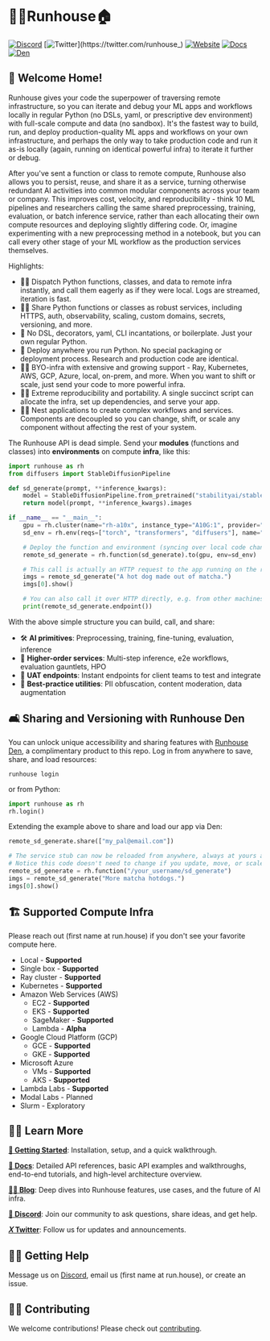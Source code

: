 # 🏃‍♀️Runhouse🏠

[![Discord](https://dcbadge.vercel.app/api/server/RnhB6589Hs?compact=true&style=flat)](https://discord.gg/RnhB6589Hs)
[![Twitter](https://img.shields.io/twitter/url/https/twitter.com/runhouse_.svg?style=social&label=@runhouse_)](https://twitter.com/runhouse_)
[![Website](https://img.shields.io/badge/run.house-green)](https://www.run.house)
[![Docs](https://img.shields.io/badge/docs-blue)](https://www.run.house/docs)
[![Den](https://img.shields.io/badge/runhouse_den-purple)](https://www.run.house/login)

## 👵 Welcome Home!

Runhouse gives your code the superpower of traversing remote infrastructure, so you
can iterate and debug your ML apps and workflows locally in regular Python (no DSLs, yaml, or prescriptive
dev environment) with full-scale compute and data (no sandbox). It's the fastest way to build, run,
and deploy production-quality ML apps and workflows on your own infrastructure, and perhaps the only way to
take production code and run it as-is locally (again, running on identical powerful infra) to iterate it further or
debug.

After you've sent a function or class to remote compute, Runhouse also allows you to persist, reuse, and share it as
a service, turning otherwise redundant AI activities into common modular components across your team or company.
This improves cost, velocity, and reproducibility - think 10 ML pipelines and researchers calling the same shared
preprocessing, training, evaluation, or batch inference service, rather than each allocating their own compute
resources and deploying slightly differing code. Or, imagine experimenting with a new preprocessing method in a
notebook, but you can call every other stage of your ML workflow as the production services themselves.

Highlights:
* 👩‍🔬 Dispatch Python functions, classes, and data to remote infra instantly, and call
them eagerly as if they were local. Logs are streamed, iteration is fast.
* 👷‍♀️ Share Python functions or classes as robust services, including HTTPS, auth, observability,
scaling, custom domains, secrets, versioning, and more.
* 🐍 No DSL, decorators, yaml, CLI incantations, or boilerplate. Just your own regular Python.
* 🚀 Deploy anywhere you run Python. No special packaging or deployment process. Research and production code are
identical.
* 👩‍🎓 BYO-infra with extensive and growing support - Ray, Kubernetes, AWS, GCP, Azure, local, on-prem, and more.
When you want to shift or scale, just send your code to more powerful infra.
* 👩‍🚀 Extreme reproducibility and portability. A single succinct script can allocate the infra, set up dependencies,
and serve your app.
* 👩‍🍳 Nest applications to create complex workflows and services. Components are decoupled so you can change,
shift, or scale any component without affecting the rest of your system.

The Runhouse API is dead simple. Send your **modules** (functions and classes) into **environments** on compute
**infra**, like this:

```python
import runhouse as rh
from diffusers import StableDiffusionPipeline

def sd_generate(prompt, **inference_kwargs):
    model = StableDiffusionPipeline.from_pretrained("stabilityai/stable-diffusion-2-base").to("cuda")
    return model(prompt, **inference_kwargs).images

if __name__ == "__main__":
    gpu = rh.cluster(name="rh-a10x", instance_type="A10G:1", provider="aws")
    sd_env = rh.env(reqs=["torch", "transformers", "diffusers"], name="sd_generate")

    # Deploy the function and environment (syncing over local code changes and installing dependencies)
    remote_sd_generate = rh.function(sd_generate).to(gpu, env=sd_env)

    # This call is actually an HTTP request to the app running on the remote server
    imgs = remote_sd_generate("A hot dog made out of matcha.")
    imgs[0].show()

    # You can also call it over HTTP directly, e.g. from other machines or languages
    print(remote_sd_generate.endpoint())
```

With the above simple structure you can build, call, and share:
* 🛠️ **AI primitives**: Preprocessing, training, fine-tuning, evaluation, inference
* 🚀 **Higher-order services**: Multi-step inference, e2e workflows, evaluation gauntlets, HPO
* 🧪 **UAT endpoints**: Instant endpoints for client teams to test and integrate
* 🦺 **Best-practice utilities**: PII obfuscation, content moderation, data augmentation


## 🛋️ Sharing and Versioning with Runhouse Den

You can unlock unique accessibility and sharing features with
[Runhouse Den](https://www.run.house/dashboard), a complimentary product to this repo.
Log in from anywhere to save, share, and load resources:
```shell
runhouse login
```
or from Python:
```python
import runhouse as rh
rh.login()
```

Extending the example above to share and load our app via Den:

```python
remote_sd_generate.share(["my_pal@email.com"])

# The service stub can now be reloaded from anywhere, always at yours and your collaborators' fingertips
# Notice this code doesn't need to change if you update, move, or scale the service
remote_sd_generate = rh.function("/your_username/sd_generate")
imgs = remote_sd_generate("More matcha hotdogs.")
imgs[0].show()
```

## <h2 id="supported-infra"> 🏗️ Supported Compute Infra </h2>

Please reach out (first name at run.house) if you don't see your favorite compute here.
  - Local - **Supported**
  - Single box - **Supported**
  - Ray cluster - **Supported**
  - Kubernetes - **Supported**
  - Amazon Web Services (AWS)
    - EC2 - **Supported**
    - EKS - **Supported**
    - SageMaker - **Supported**
    - Lambda - **Alpha**
  - Google Cloud Platform (GCP)
    - GCE - **Supported**
    - GKE - **Supported**
  - Microsoft Azure
    - VMs - **Supported**
    - AKS - **Supported**
  - Lambda Labs - **Supported**
  - Modal Labs - Planned
  - Slurm - Exploratory

## 👨‍🏫 Learn More

[**🐣 Getting Started**](https://www.run.house/docs/tutorials/cloud_quick_start): Installation, setup, and a quick walkthrough.

[**📖 Docs**](https://www.run.house/docs):
Detailed API references, basic API examples and walkthroughs, end-to-end tutorials, and high-level architecture overview.

[**👩‍💻 Blog**](https://www.run.house/blog): Deep dives into Runhouse features, use cases, and the future of AI
infra.

[**👾 Discord**](https://discord.gg/RnhB6589Hs): Join our community to ask questions, share ideas, and get help.

[**𝑋 Twitter**](https://twitter.com/runhouse_): Follow us for updates and announcements.

## 🙋‍♂️ Getting Help

Message us on [Discord](https://discord.gg/RnhB6589Hs), email us (first name at run.house), or create an issue.

## 👷‍♀️ Contributing

We welcome contributions! Please check out [contributing](CONTRIBUTING.md).
